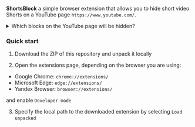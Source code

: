 **ShortsBlock** a simple browser extension that allows you to hide short video Shorts on a YouTube page `https://www.youtube.com/`. 

<details>
  <summary>Which blocks on the YouTube page will be hidden?</summary>

1. The Shorts section on the Youtube homepage

2. The Shorts section in the sidebar
![The Shorts section in the sidebar](docs/actions/1.png)
  
3. The Shorts section in the search results
![The Shorts section in the search results](docs/actions/2.png)

4. The Shorts section next to the video being played
![The Shorts section next to the video being played](docs/actions/3.png)
</details>

### Quick start

1. Download the ZIP of this repository and unpack it locally

2. Open the extensions page, depending on the browser you are using:

- Google Chrome: `chrome://extensions/`
- Microsoft Edge: `edge://extensions/`
- Yandex Browser: `browser://extensions/`

and enable `Developer mode`

3. Specify the local path to the downloaded extension by selecting `Load unpacked`